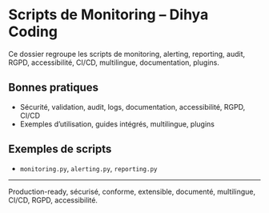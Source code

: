 # Scripts de Monitoring – Dihya Coding

Ce dossier regroupe les scripts de monitoring, alerting, reporting, audit, RGPD, accessibilité, CI/CD, multilingue, documentation, plugins.

## Bonnes pratiques
- Sécurité, validation, audit, logs, documentation, accessibilité, RGPD, CI/CD
- Exemples d’utilisation, guides intégrés, multilingue, plugins

## Exemples de scripts
- `monitoring.py`, `alerting.py`, `reporting.py`

---
Production-ready, sécurisé, conforme, extensible, documenté, multilingue, CI/CD, RGPD, accessibilité.
